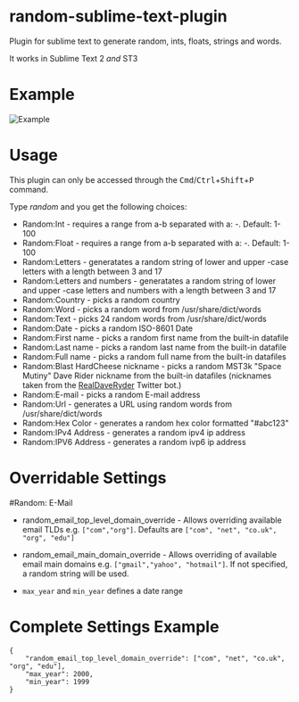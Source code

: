 random-sublime-text-plugin
==========================

Plugin for sublime text to generate random, ints, floats, strings and words.

It works in Sublime Text 2 *and* ST3

Example
=======

![Example](example.gif)

Usage
=====

This plugin can only be accessed through the <kbd>Cmd</kbd>/<kbd>Ctrl</kbd>+<kbd>Shift</kbd>+<kbd>P</kbd> command.

Type *random* and you get the following choices:

* Random:Int - requires a range from a-b separated with a: *-*. Default: 1-100
* Random:Float - requires a range from a-b separated with a: *-*. Default: 1-100
* Random:Letters - generatates a random string of lower and upper -case letters with a length between 3 and 17
* Random:Letters and numbers - generatates a random string of lower and upper -case letters and numbers with a length between 3 and 17
* Random:Country - picks a random country
* Random:Word - picks a random word from /usr/share/dict/words
* Random:Text - picks 24 random words from /usr/share/dict/words
* Random:Date - picks a random ISO-8601 Date
* Random:First name - picks a random first name from the built-in datafile
* Random:Last name - picks a random last name from the built-in datafile
* Random:Full name - picks a random full name from the built-in datafiles
* Random:Blast HardCheese nickname - picks a random MST3k "Space Mutiny" Dave Rider nickname from the built-in datafiles (nicknames taken from the [RealDaveRyder](https://twitter.com/RealDaveRyder) Twitter bot.)
* Random:E-mail - picks a random E-mail address
* Random:Url - generates a URL using random words from /usr/share/dict/words
* Random:Hex Color - generates a random hex color formatted "#abc123"
* Random:IPv4 Address - generates a random ipv4 ip address
* Random:IPV6 Address - generates a random ivp6 ip address

Overridable Settings
====================

#Random: E-Mail
* random_email_top_level_domain_override - Allows overriding available email TLDs e.g. `["com","org"]`. Defaults are `["com", "net", "co.uk", "org", "edu"]`
* random_email_main_domain_override - Allows overriding of available email main domains e.g. `["gmail","yahoo", "hotmail"]`. If not specified, a random string will be used.

* `max_year` and `min_year` defines a date range

# Complete Settings Example

    {
        "random_email_top_level_domain_override": ["com", "net", "co.uk", "org", "edu"],
        "max_year": 2000,
        "min_year": 1999
    }

